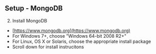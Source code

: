 ##  Setup - MongoDB

2. Install MongoDB
  - [https://www.mongodb.org](https://www.mongodb.org)
  - For Windows 7+, choose "Windows 64-bit 2008 R2+"
  - For Linux, OS X or Solaris, choose the appropriate install package
  - Scroll down for install instrucitons